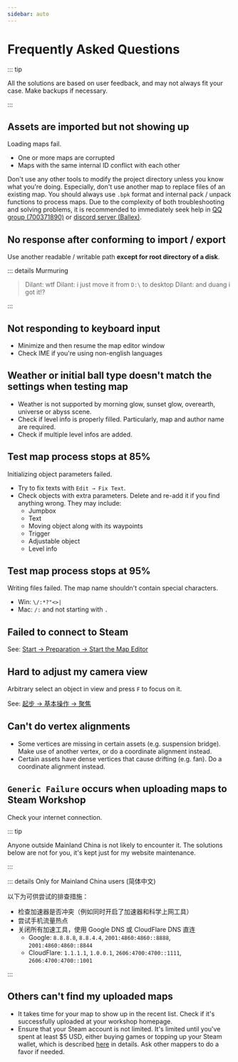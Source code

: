 ```yaml
---
sidebar: auto
---
```


# Frequently Asked Questions

::: tip

All the solutions are based on user feedback, and may not always fit your case. Make backups if necessary.

:::

## Assets are imported but not showing up

Loading maps fail.

- One or more maps are corrupted
- Maps with the same internal ID conflict with each other

Don't use any other tools to modify the project directory unless you know what you're doing. Especially, don't use another map to replace files of an existing map. You should always use `.bpk` format and internal pack / unpack functions to process maps. Due to the complexity of both troubleshooting and solving problems, it is recommended to immediately seek help in [QQ group (700371890)](https://jq.qq.com/?_wv=1027&k=LhtfLbqL) or [discord server (Ballex)](https://discord.gg/CwC7u2wFmJ).

## No response after conforming to import / export <badge text="Windows" type="warning"/>

Use another readable / writable path **except for root directory of a disk**.

::: details Murmuring

> Dilant: wtf
> Dilant: i just move it from `D:\` to desktop
> Dilant: and duang i got it!?

:::

## Not responding to keyboard input

- Minimize and then resume the map editor window
- Check IME if you're using non-english languages

## Weather or initial ball type doesn't match the settings when testing map

- Weather is not supported by morning glow, sunset glow, overearth, universe or abyss scene.
- Check if level info is properly filled. Particularly, map and author name are required.
- Check if multiple level infos are added.

## Test map process stops at 85%

Initializing object parameters failed.

- Try to fix texts with `Edit → Fix Text`.
- Check objects with extra parameters. Delete and re-add it if you find anything wrong. They may include:
  - Jumpbox
  - Text
  - Moving object along with its waypoints
  - Trigger
  - Adjustable object
  - Level info

## Test map process stops at 95%

Writing files failed. The map name shouldn't contain special characters.

- Win: `\/:*?"<>|`
- Mac: `/:` and not starting with `.`

## Failed to connect to Steam

See: [Start → Preparation → Start the Map Editor](/en/start/preparation.md#start-the-map-editor)

## Hard to adjust my camera view

Arbitrary select an object in view and press `F` to focus on it.

See: [起步 → 基本操作 → 聚焦](/start/basics.md#聚焦)

## Can't do vertex alignments

- Some vertices are missing in certain assets (e.g. suspension bridge). Make use of another vertex, or do a coordinate alignment instead.
- Certain assets have dense vertices that cause drifting (e.g. fan). Do a coordinate alignment instead.

## `Generic Failure` occurs when uploading maps to Steam Workshop

Check your internet connection.

::: tip

Anyone outside Mainland China is not likely to encounter it. The solutions below are not for you, it's kept just for my website maintenance.

:::

::: details Only for Mainland China users (简体中文)

以下为可供尝试的排查措施：

- 检查加速器是否冲突（例如同时开启了加速器和科学上网工具）
- 尝试手机流量热点
- 关闭所有加速工具，使用 Google DNS 或 CloudFlare DNS 直连
  - Google: `8.8.8.8`, `8.8.4.4`, `2001:4860:4860::8888`, `2001:4860:4860::8844`
  - CloudFlare: `1.1.1.1`, `1.0.0.1`, `2606:4700:4700::1111`, `2606:4700:4700::1001`

:::

## Others can't find my uploaded maps

- It takes time for your map to show up in the recent list. Check if it's successfully uploaded at your workshop homepage.
- Ensure that your Steam account is not limited. It's limited until you've spent at least $5 USD, either buying games or topping up your Steam wallet, which is described [here](https://support.steampowered.com/kb_article.php?ref=3330-IAGK-7663) in details. Ask other mappers to do a favor if needed.
